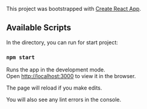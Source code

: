 This project was bootstrapped with [Create React App](https://github.com/facebook/create-react-app).

## Available Scripts

In the directory, you can run for start project:

### `npm start`

Runs the app in the development mode.<br>
Open [http://localhost:3000](http://localhost:3000) to view it in the browser.

The page will reload if you make edits.<br>

You will also see any lint errors in the console.


